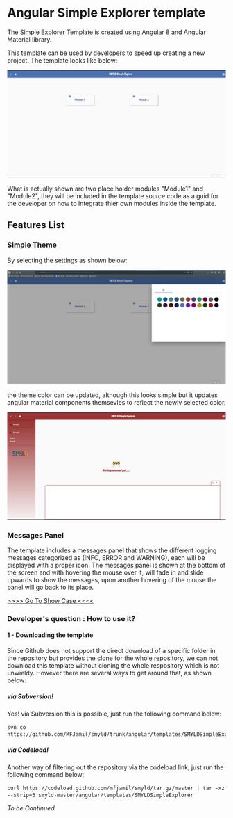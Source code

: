 # Angular Simple Explorer template


The Simple Explorer Template is created using Angular 8 and Angular Material library. 

This template can be used by developers to speed up creating a new project. The template looks like below:

![Template Explorer Page](../../../docs/images/templateView1.png)


What is actually shown are two place holder modules "Module1" and "Module2", they will be included in the template source code as a guid for the developer on how to integrate thier own modules inside the template.

## Features List

### Simple Theme 

By selecting the settings as shown below:

![Template Settings](../../../docs/images/template_settings.png)

the theme color can be updated, although this looks simple but it updates angular material components themsevles to reflect the newly selected color.

![Template With different Theme](../../../docs/images/template_with_theme.png)

### Messages Panel

The template includes a messages panel that shows the different logging messages categorized as (INFO, ERROR and WARNING), each will be displayed with a proper icon. The messages panel is shown at the bottom of the screen and with hovering the mouse over it, will fade in and slide upwards to show the messages, upon another hovering of the mouse the panel will go back to its place.


[ >>>> Go To Show Case <<<< ](https://www.youtube.com/watch?v=aaCTbyGFfxE&feature=youtu.be)


### Developer's question : How to use it?


#### 1 - Downloading the template
Since Github does not support the direct download of a specific folder in the repository but provides the clone for the whole repository, we can not download this template without cloning the whole respository which is not unwieldy. 
However there are several ways to get around that, as shown below:

##### via Subversion!
Yes! via Subversion this is possible, just run the following command below:
``` Shell
svn co https://github.com/MFJamil/smyld/trunk/angular/templates/SMYLDSimpleExplorer
```
##### via Codeload!
Another way of filtering out the repository via the codeload link, just run the following command below:
``` Shell
curl https://codeload.github.com/mfjamil/smyld/tar.gz/master | tar -xz --strip=3 smyld-master/angular/templates/SMYLDSimpleExplorer
```




 _To be Continued_
